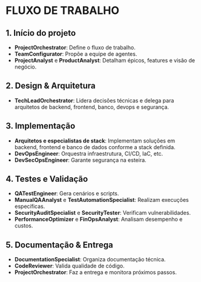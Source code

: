 # FLUXO DE TRABALHO

## 1. Início do projeto

- **ProjectOrchestrator**: Define o fluxo de trabalho.
- **TeamConfigurator**: Propõe a equipe de agentes.
- **ProjectAnalyst** e **ProductAnalyst**: Detalham épicos, features e visão de negócio.

## 2. Design & Arquitetura

- **TechLeadOrchestrator**: Lidera decisões técnicas e delega para arquitetos de backend, frontend, banco, devops e segurança.

## 3. Implementação

- **Arquitetos e especialistas de stack**: Implementam soluções em backend, frontend e banco de dados conforme a stack definida.
- **DevOpsEngineer**: Orquestra infraestrutura, CI/CD, IaC, etc.
- **DevSecOpsEngineer**: Garante segurança na esteira.

## 4. Testes e Validação

- **QATestEngineer**: Gera cenários e scripts.
- **ManualQAAnalyst** e **TestAutomationSpecialist**: Realizam execuções específicas.
- **SecurityAuditSpecialist** e **SecurityTester**: Verificam vulnerabilidades.
- **PerformanceOptimizer** e **FinOpsAnalyst**: Analisam desempenho e custos.

## 5. Documentação & Entrega

- **DocumentationSpecialist**: Organiza documentação técnica.
- **CodeReviewer**: Valida qualidade de código.
- **ProjectOrchestrator**: Faz a entrega e monitora próximos passos.